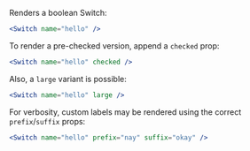 Renders a boolean Switch:

```jsx
<Switch name="hello" />
```

To render a pre-checked version, append a `checked` prop:

```jsx
<Switch name="hello" checked />
```

Also, a `large` variant is possible:

```jsx
<Switch name="hello" large />
```

For verbosity, custom labels may be rendered using the correct `prefix`/`suffix` props:

```jsx
<Switch name="hello" prefix="nay" suffix="okay" />
```
